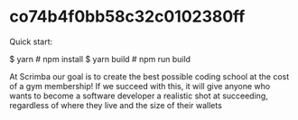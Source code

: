 # co74b4f0bb58c32c0102380ff

Quick start:


$ yarn # npm install
$ yarn build # npm run build


At Scrimba our goal is to create the best possible coding school at the cost of a gym membership! 
If we succeed with this, it will give anyone who wants to become a software developer a realistic shot at succeeding, regardless of where they live and the size of their wallets






